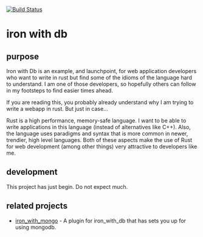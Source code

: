 
[![Build Status](https://travis-ci.org/zpallin/iron_with_db.svg?branch=master)](https://travis-ci.org/zpallin/iron_with_db)

iron with db
============

purpose
-------

Iron with Db is an example, and launchpoint, for web application developers who want to write in rust but find some of the idioms of the language hard to understand. I am one of those developers, so hopefully others can follow in my footsteps to find easier times ahead.

If you are reading this, you probably already understand why I am trying to write a webapp in rust. But just in case...

Rust is a high performance, memory-safe language. I want to be able to write applications in this language (instead of alternatives like C++). Also, the language uses paradigms and syntax that is more common in newer, trendier, high level languages. Both of these aspects make the use of Rust for web development (among other things) very attractive to developers like me.


development
-----------
This project has just begin. Do not expect much.

related projects
----------------

* [iron\_with\_mongo](https://github.com/zpallin/iron_with_mongo) - A plugin for iron\_with\_db that has sets you up for using mongodb.

